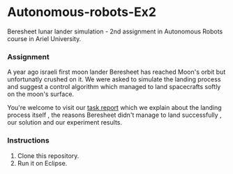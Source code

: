 # Autonomous-robots-Ex2
Beresheet lunar lander simulation - 2nd assignment in Autonomous Robots course in Ariel University.

### Assignment

A year ago israeli first moon lander Beresheet has reached Moon's orbit but unfortunatly crushed on it.
We were asked to simulate the landing process and suggest a control algorithm which managed to land spacecrafts softly
on the moon's surface.

You're welcome to visit our [task report](https://github.com/Yinonss/Autonomous-robots-Ex2/blob/master/Autonomous%20Robots%20-%20Task%202%20-%20Report.pdf) which we explain about the landing process itself , the reasons Beresheet
didn't manage to land successfully , our solution and our experiment results.

### Instructions
1. Clone this repository.
2. Run it on Eclipse.
